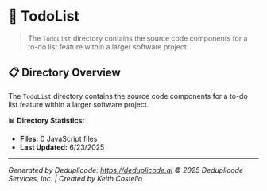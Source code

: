 # 📁 TodoList

> The `TodoList` directory contains the source code components for a to-do list feature within a larger software project.

## 📋 Directory Overview

The `TodoList` directory contains the source code components for a to-do list feature within a larger software project.

**📊 Directory Statistics:**
- **Files:** 0 JavaScript files
- **Last Updated:** 6/23/2025

---

*Generated by Deduplicode: https://deduplicode.ai*
*© 2025 Deduplicode Services, Inc. | Created by Keith Costello*
